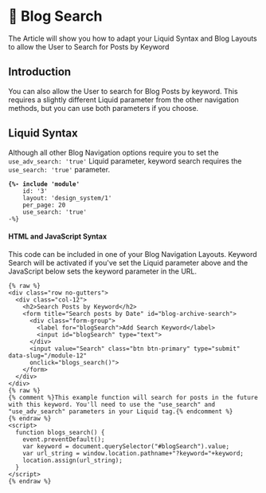 # 🔹 Blog Search

The Article will show you how to adapt your Liquid Syntax and Blog Layouts to allow the User to Search for Posts by Keyword

## Introduction

You can also allow the User to search for Blog Posts by keyword. This requires a slightly different Liquid parameter from the other navigation methods, but you can use both parameters if you choose.

## Liquid Syntax

Although all other Blog Navigation options require you to set the `use_adv_search: 'true'` Liquid parameter, keyword search requires the `use_search: 'true'` parameter.

<pre class="language-liquid"><code class="lang-liquid"><strong>{%- include 'module'
</strong>    id: '3'
    layout: 'design_system/1'
    per_page: 20
    use_search: 'true' 
-%}
</code></pre>

#### HTML and JavaScript Syntax

This code can be included in one of your Blog Navigation Layouts. Keyword Search will be activated if you've set the Liquid parameter above and the JavaScript below sets the keyword parameter in the URL.

```liquid
{% raw %}
<div class="row no-gutters">
  <div class="col-12">
    <h2>Search Posts by Keyword</h2>
    <form title="Search posts by Date" id="blog-archive-search">
      <div class="form-group">
        <label for="blogSearch">Add Search Keyword</label>
        <input id="blogSearch" type="text">
      </div>
      <input value="Search" class="btn btn-primary" type="submit" data-slug="/module-12" 
      onclick="blogs_search()">
    </form>
  </div>
</div>
{% raw %}
{% comment %}This example function will search for posts in the future with this keyword. You'll need to use the "use_search" and "use_adv_search" parameters in your Liquid tag.{% endcomment %}
{% endraw %}
<script>
  function blogs_search() {
    event.preventDefault();
    var keyword = document.querySelector("#blogSearch").value;
    var url_string = window.location.pathname+"?keyword="+keyword;
    location.assign(url_string);
  }
</script>
{% endraw %}
```

